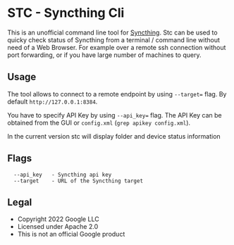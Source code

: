 # STC - Syncthing Cli

This is an unofficial command line tool for [Syncthing](https://syncthing.net/).
Stc can be used to quicky check status of Syncthing from a terminal / command line
without need of a Web Browser. For example over a remote ssh connection without port
forwarding, or if you have large number of machines to query.

## Usage

The tool allows to connect to a remote endpoint by using `--target=` flag. 
By default `http://127.0.0.1:8384`.

You have to specify API Key by using `--api_key=` flag. The API Key can
be obtained from the GUI or `config.xml` (`grep apikey config.xml`).

In the current version stc will display folder and device status information

## Flags

```text
  --api_key   - Syncthing api key
  --target    - URL of the Syncthing target
```

## Legal

* Copyright 2022 Google LLC
* Licensed under Apache 2.0
* This is not an official Google product
